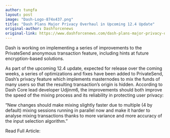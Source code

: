 ```yaml
---
author: tungfa
layout: post
image: "Dash-Logo-874x437.png"
title: "Dash Plans Major Privacy Overhaul in Upcoming 12.4 Update"
original-author: Dashforcenews
original-link: https://www.dashforcenews.com/dash-plans-major-privacy-overhaul-in-upcoming-12-4-update/
---
```


Dash is working on implementing a series of improvements to the PrivateSend anonymous transaction feature, including hints at future encryption-based solutions.

As part of the upcoming 12.4 update, expected for release over the coming weeks, a series of optimizations and fixes have been added to PrivateSend, Dash’s privacy feature which implements masternodes to mix the funds of many users so that the resulting transaction’s origin is hidden. According to Dash Core lead developer Udjinm6, the improvements should both improve the speed of the mixing process and its reliability in protecting user privacy:


“New changes should make mixing slightly faster due to multiple (4 by default) mixing sessions running in parallel now and make it harder to analyse mixing transactions thanks to more variance and more accuracy of the input selection algorithm.”


Read Full Article:
